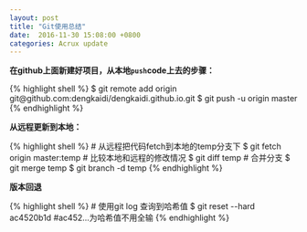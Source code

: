 ```yaml
---
layout: post
title: "Git使用总结"
date:  2016-11-30 15:08:00 +0800
categories: Acrux update
---
```


<p><b>在github上面新建好项目，从本地<code>push</code>code上去的步骤：</b></p>
{% highlight shell %}
$ git remote add origin git@github.com:dengkaidi/dengkaidi.github.io.git
$ git push -u origin master
{% endhighlight %}

<p><b>
	从远程更新到本地：
</b></p>
{% highlight shell %}
# 从远程把代码fetch到本地的temp分支下
$ git fetch origin master:temp
# 比较本地和远程的修改情况
$ git diff temp 
# 合并分支
$ git merge temp
$ git branch -d temp
{% endhighlight %}

<p><b>版本回退</b></p>
{% highlight shell %}
# 使用git log 查询到哈希值
$ git reset --hard ac4520b1d    #ac452...为哈希值不用全输
{% endhighlight %}